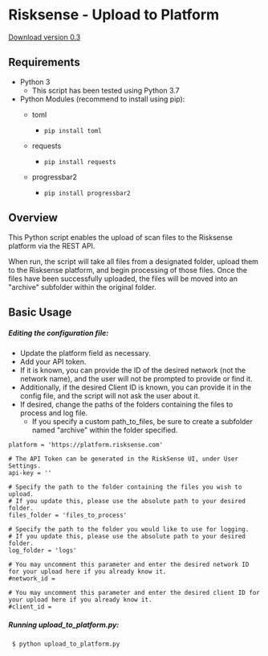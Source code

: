 # Risksense - Upload to Platform
[Download version 0.3](https://github.com/risksense/upload_to_platform/releases/download/v0.3/upload_to_platform.zip)

## Requirements

 - Python 3
    - This script has been tested using Python 3.7
 - Python Modules (recommend to install using pip):
    - toml
      - `pip install toml`
    - requests
      - `pip install requests`

    - progressbar2
      - `pip install progressbar2`

## Overview
This Python script enables the upload of scan files to the Risksense platform via the REST API.

When run, the script will take all files from a designated folder, upload them to the Risksense platform, and begin processing of those files.  Once the files have been successfully uploaded, the files will be moved into an "archive" subfolder within the original folder.



## Basic Usage

##### Editing the configuration file:
 - Update the platform field as necessary.  
 - Add your API token.  
 - If it is known, you can provide the ID of the desired network (not the network name), and the user will not be prompted to provide or find it.
 - Additionally, if the desired Client ID is known, you can provide it in the config file, and the script will not ask the user about it.
 - If desired, change the paths of the folders containing the files to process and log file.
   - If you specify a custom path_to_files, be sure to create a subfolder named "archive" within the folder specified.

```
platform = 'https://platform.risksense.com'

# The API Token can be generated in the RiskSense UI, under User Settings.
api-key = ''

# Specify the path to the folder containing the files you wish to upload.
# If you update this, please use the absolute path to your desired folder.
files_folder = 'files_to_process'

# Specify the path to the folder you would like to use for logging.
# If you update this, please use the absolute path to your desired folder.
log_folder = 'logs'

# You may uncomment this parameter and enter the desired network ID for your upload here if you already know it.
#network_id =

# You may uncomment this parameter and enter the desired client ID for your upload here if you already know it.
#client_id =
```


##### Running upload_to_platform.py:
```
 $ python upload_to_platform.py
```
